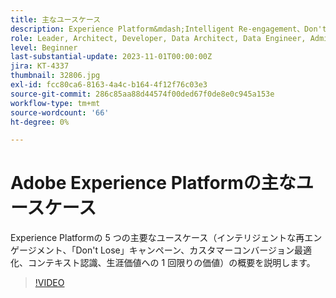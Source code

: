 ```yaml
---
title: 主なユースケース
description: Experience Platform&mdash;Intelligent Re-engagement、Don't Lose Campaigns、Customer Conversion Optimization、Context Recognition、One-Time Value to Lifetime Value の 5 つの主要なユースケースの概要を説明します。
role: Leader, Architect, Developer, Data Architect, Data Engineer, Admin, User
level: Beginner
last-substantial-update: 2023-11-01T00:00:00Z
jira: KT-4337
thumbnail: 32806.jpg
exl-id: fcc80ca6-8163-4a4c-b164-4f12f76c03e3
source-git-commit: 286c85aa88d44574f00ded67f0de8e0c945a153e
workflow-type: tm+mt
source-wordcount: '66'
ht-degree: 0%

---
```


# Adobe Experience Platformの主なユースケース

Experience Platformの 5 つの主要なユースケース（インテリジェントな再エンゲージメント、「Don&#39;t Lose」キャンペーン、カスタマーコンバージョン最適化、コンテキスト認識、生涯価値への 1 回限りの価値）の概要を説明します。

>[!VIDEO](https://video.tv.adobe.com/v/32806?learn=on&enablevpops)

